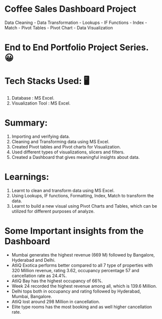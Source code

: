 # Coffee Sales Dashboard Project
  Data Cleaning - Data Transformation - Lookups - IF Functions - Index - Match - Pivot Tables - Pivot Chart - Data Visualization 

# End to End Portfolio Project Series. 😀

# Tech Stacks Used: :desktop_computer:
  1. Database : MS Excel.
  2. Visualization Tool : MS Excel.

# Summary:
  1. Importing and verifying data.
  2. Cleaning and Transforming data using MS Excel.
  3. Created Pivot tables and Pivot charts for Visualization.
  4. Used different types of visualizations, slicers and filters.
  6. Created a Dashboard that gives meaningful insights about data.

# Learnings:
  1. Learnt to clean and transform data using MS Excel.
  2. Using Lookups, IF functions, Formatting, Index, Match to transform the data.
  3. Learnt to build a new visual using  Pivot Charts and Tables, which can be utilized for different purposes of analyze. 

# Some Important insights from the Dashboard
  * Mumbai generates the highest revenue (669 M) followed by Bangalore, Hyderabad and Delhi.
  * AtliQ Exotica performs better compared to all 7 type of properties with 320 Million revenue, rating 3.62, occupancy 
  percentage 57 and cancellation rate as 24.4%.
  * AtliQ Bay has the highest occupancy of 66%.
  * Week 24 recorded the highest revenue among all, which is 139.6 Million.
  * Delhi tops both in occupancy and rating followed by Hyderabad, Mumbai, Bangalore.
  * AtliQ lost around 298 Million in cancellation.
  * Elite type rooms has the most booking and as well higher cancellation rate.


   
